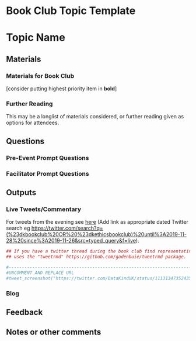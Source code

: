 Book Club Topic Template
================

# Topic Name

## Materials

### Materials for Book Club

\[consider putting highest priority item in **bold**\]

### Further Reading

This may be a longlist of materials considered, or further reading given
as options for attendees.

## Questions

### Pre-Event Prompt Questions

### Facilitator Prompt Questions

## Outputs

### Live Tweets/Commentary

For tweets from the evening see [here]() (Add link as appropriate dated
Twitter search eg
<https://twitter.com/search?q=(%23dkbookclub%20OR%20%23dkethicsbookclub)%20until%3A2019-11-28%20since%3A2019-11-26&src=typed_query&f=live>).

``` r
## If you have a twitter thread during the book club find representative tweet and embed
## uses the "tweetrmd" https://github.com/gadenbuie/tweetrmd package. 

#----------------------------------------------------------------------
#UNCOMMENT AND REPLACE URL
#tweet_screenshot("https://twitter.com/DataKindUK/status/1113134735243595786")
```

### Blog

## Feedback

## Notes or other comments

